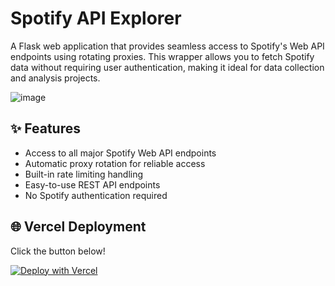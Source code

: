 # Spotify API Explorer

A Flask web application that provides seamless access to Spotify's Web API endpoints using rotating proxies. This wrapper allows you to fetch Spotify data without requiring user authentication, making it ideal for data collection and analysis projects.

![image](https://github.com/user-attachments/assets/666f1f4b-5210-431d-af7b-927bba4070a2)

## ✨ Features

- Access to all major Spotify Web API endpoints
- Automatic proxy rotation for reliable access
- Built-in rate limiting handling
- Easy-to-use REST API endpoints
- No Spotify authentication required

## 🌐 Vercel Deployment

Click the button below!

[![Deploy with Vercel](https://vercel.com/button)](https://vercel.com/new/clone?repository-url=https://github.com/afkarxyz/spotifyapis)
